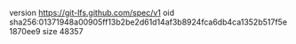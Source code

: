 version https://git-lfs.github.com/spec/v1
oid sha256:01371948a00905ff13b2be2d61d14af3b8924fca6db4ca1352b517f5e1870ee9
size 48357
